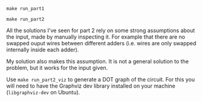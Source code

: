 `make run_part1`

`make run_part2`

All the solutions I've seen for part 2 rely on some strong assumptions about the input, made by manually inspecting it. 
For example that there are no swapped ouput wires between different adders (i.e. wires are only swapped internally
inside each adder).

My solution also makes this assumption. It is not a general solution to the problem, but it works for the input given.

Use `make run_part2_viz` to generate a DOT graph of the circuit. For this you will need to have the Graphviz dev library
installed on your machine (`libgraphviz-dev` on Ubuntu).
